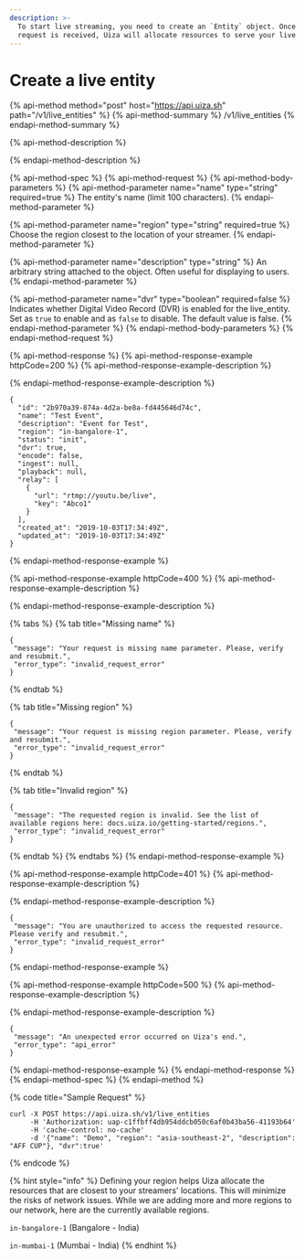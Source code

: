```yaml
---
description: >-
  To start live streaming, you need to create an `Entity` object. Once the
  request is received, Uiza will allocate resources to serve your live stream.
---
```


# Create a live entity

{% api-method method="post" host="https://api.uiza.sh" path="/v1/live\_entities" %}
{% api-method-summary %}
/v1/live\_entities
{% endapi-method-summary %}

{% api-method-description %}

{% endapi-method-description %}

{% api-method-spec %}
{% api-method-request %}
{% api-method-body-parameters %}
{% api-method-parameter name="name" type="string" required=true %}
The entity's name \(limit 100 characters\). 
{% endapi-method-parameter %}

{% api-method-parameter name="region" type="string" required=true %}
Choose the region closest to the location of your streamer.
{% endapi-method-parameter %}

{% api-method-parameter name="description" type="string" %}
An arbitrary string attached to the object. Often useful for displaying to users.
{% endapi-method-parameter %}

{% api-method-parameter name="dvr" type="boolean" required=false %}
Indicates whether Digital Video Record \(DVR\) is enabled for the live\_entity. Set as `true` to enable and as `false` to disable. The default value is false.
{% endapi-method-parameter %}
{% endapi-method-body-parameters %}
{% endapi-method-request %}

{% api-method-response %}
{% api-method-response-example httpCode=200 %}
{% api-method-response-example-description %}

{% endapi-method-response-example-description %}

```
{
  "id": "2b970a39-874a-4d2a-be8a-fd445646d74c",
  "name": "Test Event",
  "description": "Event for Test",
  "region": "in-bangalore-1",
  "status": "init",
  "dvr": true,
  "encode": false,
  "ingest": null,
  "playback": null,
  "relay": [
    {
      "url": "rtmp://youtu.be/live",
      "key": "Abco1"
    }
  ],
  "created_at": "2019-10-03T17:34:49Z",
  "updated_at": "2019-10-03T17:34:49Z"
}
```
{% endapi-method-response-example %}

{% api-method-response-example httpCode=400 %}
{% api-method-response-example-description %}

{% endapi-method-response-example-description %}

{% tabs %}
{% tab title="Missing name" %}
```
{
 "message": "Your request is missing name parameter. Please, verify and resubmit.",
 "error_type": "invalid_request_error"
}
```
{% endtab %}

{% tab title="Missing region" %}
```
{
 "message": "Your request is missing region parameter. Please, verify and resubmit.",
 "error_type": "invalid_request_error"
}
```
{% endtab %}

{% tab title="Invalid region" %}
```
{
 "message": "The requested region is invalid. See the list of available regions here: docs.uiza.io/getting-started/regions.",
 "error_type": "invalid_request_error"
}
```
{% endtab %}
{% endtabs %}
{% endapi-method-response-example %}

{% api-method-response-example httpCode=401 %}
{% api-method-response-example-description %}

{% endapi-method-response-example-description %}

```
{
 "message": "You are unauthorized to access the requested resource. Please verify and resubmit.",
 "error_type": "invalid_request_error"
}
```
{% endapi-method-response-example %}

{% api-method-response-example httpCode=500 %}
{% api-method-response-example-description %}

{% endapi-method-response-example-description %}

```
{
 "message": "An unexpected error occurred on Uiza's end.",
 "error_type": "api_error"
}
```
{% endapi-method-response-example %}
{% endapi-method-response %}
{% endapi-method-spec %}
{% endapi-method %}

{% code title="Sample Request" %}
```text
curl -X POST https://api.uiza.sh/v1/live_entities 
     -H 'Authorization: uap-c1ffbff4db954ddcb050c6af0b43ba56-41193b64' 
     -H 'cache-control: no-cache' 
     -d '{"name": "Demo", "region": "asia-southeast-2", "description": "AFF CUP"}, "dvr":true'
```
{% endcode %}

{% hint style="info" %}
Defining your region helps Uiza allocate the resources that are closest to your streamers' locations. This will minimize the risks of network issues. While we are adding more and more regions to our network, here are the currently available regions. 

`in-bangalore-1` \(Bangalore - India\)

`in-mumbai-1` \(Mumbai - India\)
{% endhint %}

